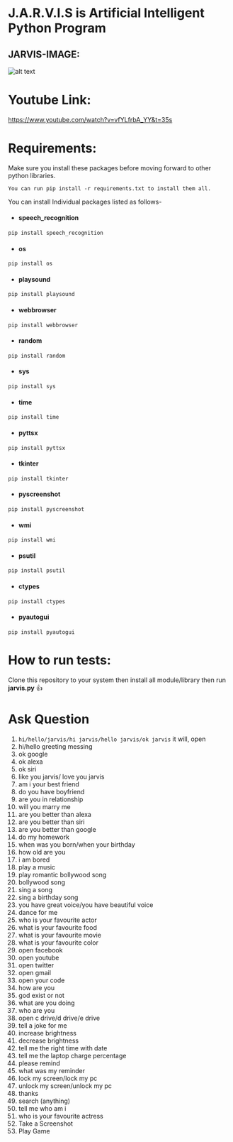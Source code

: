# J.A.R.V.I.S is Artificial Intelligent Python Program


## JARVIS-IMAGE: 

![alt text](https://github.com/SOUMYARANJANBISWAL/J-A-R-V-I-S/blob/master/JARVIS.png)


# Youtube Link:
https://www.youtube.com/watch?v=vfYLfrbA_YY&t=35s

# Requirements:
 Make sure you install these packages before moving forward to other python libraries.

 `You can run pip install -r requirements.txt to install them all.`

 You can install Individual packages listed as follows-

  * #### speech_recognition

  `pip install speech_recognition`

  * #### os

  `pip install os`

  * #### playsound

  `pip install playsound`

  * #### webbrowser

  `pip install webbrowser`

  * ####  random

  `pip install random`

  * ####  sys

  `pip install sys`

  * ####  time

  `pip install time`

  * ####  pyttsx

  `pip install pyttsx`

  * ####  tkinter

  `pip install tkinter`

  * #### pyscreenshot

  `pip install pyscreenshot`

  * #### wmi

  `pip install wmi`

  * #### psutil

  `pip install psutil`
  
  * #### ctypes
  
  `pip install ctypes`
  
  * #### pyautogui
  
  `pip install pyautogui`

# How to run tests:

Clone this repository to your system then install all module/library
then run **jarvis.py**   :+1:


# Ask Question

1.	`hi/hello/jarvis/hi jarvis/hello jarvis/ok jarvis` it will, open
1.	hi/hello greeting messing
2.	ok google
3.	ok alexa
4.	ok siri
5.	like you jarvis/ love you jarvis
6.	am i your best friend
7.	do you have boyfriend
8.	are you in relationship
9.	will you marry me
10.	are you better than alexa
11.	are you better than siri
12.	are you better than google
13.	do my homework
14.	when was you born/when your birthday
15.	how old are you
16.	i am bored
17.	play a music
18.	play romantic bollywood song
19.	bollywood song
20.	sing a song
21.	sing a birthday song
22.	you have great voice/you have beautiful voice
23.	dance for me
24.	who is your favourite actor	
25.	what is your favourite food	
26.	what is your favourite movie	
27.	what is your favourite color	
28.	open facebook
29.	open youtube
30.	open twitter
31.	open gmail
32.	open your code
33.	how are you
34.	god exist or not 
35.	what are you doing
36.	who are you
37.	open c drive/d drive/e drive
38.	tell a joke for me
39.	increase brightness
40.	decrease brightness
41.	tell me the right time with date
42.	tell me the laptop charge percentage
43.	please remind
44.	what was my reminder
45.	lock my screen/lock my pc
46.	unlock my screen/unlock my pc
47.	thanks
48.	search (anything)
49.	tell me who am i
50.	who is your favourite actress
51. Take a Screenshot
53. Play Game
